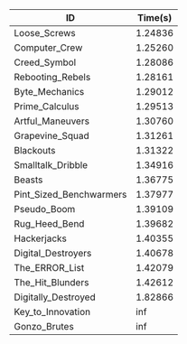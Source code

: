 |ID|Time(s)|
|-|-|
|Loose_Screws|1.24836|
|Computer_Crew|1.25260|
|Creed_Symbol|1.28086|
|Rebooting_Rebels|1.28161|
|Byte_Mechanics|1.29012|
|Prime_Calculus|1.29513|
|Artful_Maneuvers|1.30760|
|Grapevine_Squad|1.31261|
|Blackouts|1.31322|
|Smalltalk_Dribble|1.34916|
|Beasts|1.36775|
|Pint_Sized_Benchwarmers|1.37977|
|Pseudo_Boom|1.39109|
|Rug_Heed_Bend|1.39682|
|Hackerjacks|1.40355|
|Digital_Destroyers|1.40678|
|The_ERROR_List|1.42079|
|The_Hit_Blunders|1.42612|
|Digitally_Destroyed|1.82866|
|Key_to_Innovation|inf|
|Gonzo_Brutes|inf|
